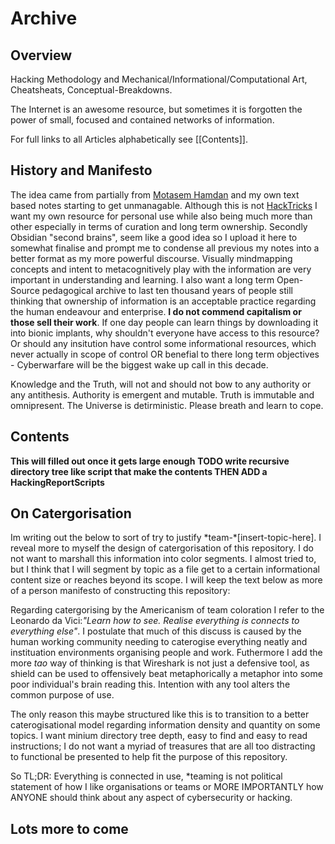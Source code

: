 # Archive
## Overview 

Hacking Methodology and Mechanical/Informational/Computational Art, Cheatsheats, Conceptual-Breakdowns. 

The Internet is an awesome resource, but sometimes it is forgotten the power of small, focused and contained networks of information.

For full links to all Articles alphabetically see [[Contents]].

## History and Manifesto

The idea came from partially from [Motasem Hamdan](https://www.youtube.com/c/MotasemHamdaninfosec) and my own text based notes starting to get unmanagable. Although this is not [HackTricks](https://book.hacktricks.xyz/) I want my own resource for personal use while also being much more than other especially in terms of curation and long term ownership. Secondly Obsidian "second brains", seem like a good idea so I upload it here to somewhat finalise and prompt me to condense all previous my notes into a better format as my more powerful discourse. Visually mindmapping concepts and intent to metacognitively play with the information are very important in understanding and learning. I also want a long term Open-Source pedagogical archive to last ten thousand years of people still thinking that ownership of information is an acceptable practice regarding the human endeavour and enterprise. **I do not commend capitalism or those sell their work**. If one day people can learn things by downloading it into bionic implants, why shouldn't everyone have access to this resource? Or should any insitution have control some informational resources, which never actually in scope of control OR benefial to there long term objectives - Cyberwarfare will be the biggest wake up call in this decade.

Knowledge and the Truth, will not and should not bow to any authority or any  antithesis.  Authority is emergent and mutable. Truth is immutable and omnipresent. The Universe is detirministic. Please breath and learn to cope.

## Contents
**This will filled out once it gets large enough**
**TODO write recursive directory tree like script that make the contents THEN ADD a HackingReportScripts**

## On Catergorisation

Im writing out the below to sort of try to justify \*team-\*\[insert-topic-here\]. I reveal more to myself the design of catergorisation of this repository. I do not want to marshall this information into color segments. I almost tried to, but I think that I will segment by topic as a file get to a certain informational content size or reaches beyond its scope. I will keep the text below as more of a person manifesto of constructing this repository:

Regarding catergorising by the Americanism of team coloration I refer to the Leonardo da Vici:*"Learn how to see. Realise everything is connects to everything else"*. I postulate that much of this discuss is caused by the human working community needing to caterogise everything neatly and instituation environments organising people and work. Futhermore I add the more *tao* way of thinking is that Wireshark is not just a defensive tool, as shield can be used to offensively beat metaphorically a metaphor into some poor individual's brain reading this. Intention with any tool alters the common purpose of use. 

The only reason this maybe structured like this is to transition to a better caterogisational model regarding information density and quantity on some topics. I want minium directory tree depth, easy to find and easy to read instructions; I do not want a myriad of treasures that are all too distracting to functional be presented to help fit the purpose of this repository.

So TL;DR: Everything is connected in use, \*teaming is not political statement of how I like organisations or teams or MORE IMPORTANTLY how ANYONE should think about any aspect of cybersecurity or hacking. 


## Lots more to come
